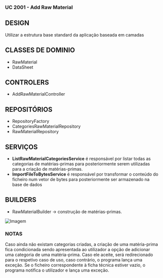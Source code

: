 ### UC 2001 - Add Raw Material ###

## DESIGN ##

Utilizar a estrutura base standard da aplicação baseada em camadas

## CLASSES DE DOMINIO ##

* RawMaterial
* DataSheet

## CONTROLERS ##

* AddRawMaterialController

## REPOSITÓRIOS ##

* RepositoryFactory
* CategoriesRawMaterialRepository
* RawMaterialRepository

## SERVIÇOS ##

* **ListRawMaterialCategoriesService** é responsável por listar todas as categorias de matérias-primas para posteriormente serem utilizadas para a criação de matérias-primas.
* **ImportFileToBytesService** é responsável por transformar o conteúdo do ficheiro num vetor de bytes para posteriormente ser armazenado na base de dados

## BUILDERS ##

* RawMaterialBuilder -> construção de matérias-primas.

![Imagem](UC_2001_AddRawMaterial_SD.jpg)

### **NOTAS** ###
Caso ainda não existam categorias criadas, a criação de uma matéria-prima fica condicionada sendo apresentada ao utilizador a opção de adicionar uma categoria de uma matéria-prima. Caso ele aceite, será redirecionado para o respetivo caso de uso, caso contrário, o programa lança uma exceção.
Se o ficheiro correspondente à ficha técnica estiver vazio, o programa notifica o utilizador e lança uma exceção.
